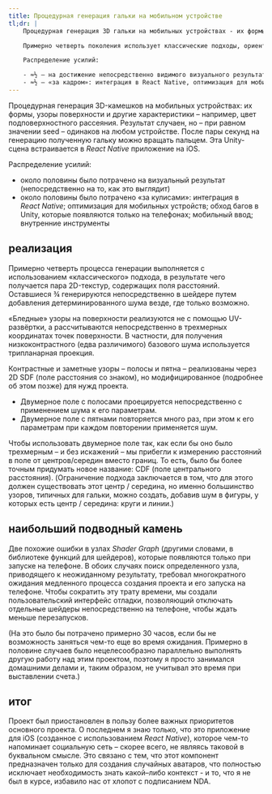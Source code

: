 ```yaml
---
title: Процедурная генерация гальки на мобильном устройстве
tl;dr: |
    Процедурная генерация 3D гальки на мобильных устройствах - их формы, узоры поверхности и другие характеристики (например, цвет подповерхностного рассеяния). Результат является случайным, но детерминированным. После нескольких секунд генерации получившийся камешек можно поворачивать с помощью сенсорного экрана. Эта сцена Unity интегрирована в приложение React Native для iOS.

    Примерно четверть поколения использует классические подходы, ориентированные только на процессор. Результатом является пара 2D-текстур, содержащих поля расстояний. Остальное делается непосредственно в шейдерах, в основном путем добавления детерминированного шума во все возможные «закоулки».

    Распределение усилий:

    - ≈½ – на достижение непосредственно видимого визуального результата
    - ≈½ – «за кадром»: интеграция в React Native, оптимизация для мобильных устройств, устранение ошибок Unity, воспроизводимых только непосредственно на телефонах, мобильный ввод и внутренние инструменты
---
```


Процедурная генерация 3D-камешков на мобильных устройствах: их формы, узоры поверхности и другие характеристики – например, цвет подповерхностного рассеяния. Результат случаен, но – при равном значении seed – одинаков на любом устройстве. После пары секунд на генерацию полученную гальку можно вращать пальцем. Эта Unity-сцена встраивается в *React Native* приложение на iOS.

Распределение усилий:

- около половины было потрачено на визуальный результат (непосредственно на то, как это выглядит)
- около половины было потрачено «за кулисами»: интеграция в *React Native*; оптимизация для мобильных устройств; обход багов в Unity, которые появляются только на телефонах; мобильный ввод; внутренние инструменты

## реализация

Примерно четверть процесса генерации выполняется с использованием «классического» подхода, в результате чего получается пара 2D-текстур, содержащих поля расстояний. Оставшиеся ¾ генерируются непосредственно в шейдере путем добавления детерминированного шума везде, где только возможно.

«Бледные» узоры на поверхности реализуются не с помощью UV-развёртки, а рассчитываются непосредственно в трехмерных координатах точек поверхности. В частности, для получения низкоконтрастного (едва различимого) базового шума используется трипланарная проекция.

Контрастные и заметные узоры – полосы и пятна – реализованы через 2D SDF (поле расстояния со знаком), но модифицированное (подробнее об этом позже) для нужд проекта.

- Двумерное поле с полосами проецируется непосредственно с применением шума к его параметрам.
- Двумерное поле с пятнами повторяется много раз, при этом к его параметрам при каждом повторении применяется шум.

Чтобы использовать двумерное поле так, как если бы оно было трехмерным – и без искажений – мы прибегли к измерению расстояний в поле от центров/середин вместо границ. То есть, было бы более точным придумать новое название: CDF (поле центрального расстояния). (Ограничение подхода заключается в том, что для этого должен существовать этот центр / середина, но именно большинство узоров, типичных для гальки, можно создать, добавив шум в фигуры, у которых есть центр / середина: круги и линии.)

## наибольший подводный камень

Две похожие ошибки в узлах *Shader Graph* (другими словами, в библиотеке функций для шейдеров), которые появляются только при запуске на телефоне. В обоих случаях поиск определенного узла, приводящего к неожиданному результату, требовал многократного ожидания медленного процесса создания проекта и его запуска на телефоне. Чтобы сократить эту трату времени, мы создали пользовательский интерфейс отладки, позволяющий отключать отдельные шейдеры непосредственно на телефоне, чтобы ждать меньше перезапусков.

(На это было бы потрачено примерно 30 часов, если бы не возможность заняться чем-то еще во время ожидания. Примерно в половине случаев было нецелесообразно параллельно выполнять другую работу над этим проектом, поэтому я просто занимался домашними делами и, таким образом, не учитывал это время при выставлении счета.)

## итог

Проект был приостановлен в пользу более важных приоритетов основного проекта. О последнем я знаю только, что это приложение для iOS (созданное с использованием *React Native*), которое чем-то напоминает социальную сеть – скорее всего, не являясь таковой в буквальном смысле. Это связано с тем, что этот компонент предназначен только для создания случайных аватаров, что полностью исключает необходимость знать какой–либо контекст - и то, что я не был в курсе, избавило нас от хлопот с подписанием NDA.
